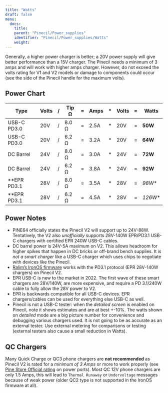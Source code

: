 ```yaml
---
title: "Watts"
draft: false
menu:
  docs:
    title:
    parent: "Pinecil/Power_supplies"
    identifier: "Pinecil/Power_supplies/Watts"
    weight: 
---
```


Generally, a higher power charger is better; a 20V power supply will give better performance than a 15V charger. The Pinecil needs a minimum of 3 amps and will work with higher amps charger. However, do not exceed the volts rating for V1 and V2 models or damage to components could occur (see the side of the Pinecil handle for the maximum volts).

## Power Chart

| Type | Volts | / | Tip Ω | = | Amps | * | Volts | = | Watts |
| --- | --- | --- | --- | --- | --- | --- | --- | --- | --- |
| USB-C PD3.0 | 20V | / | 8.0 Ω | = | 2.5A | * | 20V | = | **50W** |
| USB-C PD3.0 | 20V | / | 6.2 Ω | = | 3.2A | * | 20V | = | **64W** |
| DC Barrel | 24V | / | 8.0 Ω | = | 3.0A | * | 24V | = | **72W** |
| DC Barrel | 24V | / | 6.2 Ω | = | 3.8A | * | 24V | = | **92W** |
| **EPR PD3.1 | 28V | / | 8.0 Ω | = | 3.5A | * | 28V | = | *98W** |
| **EPR PD3.1 | 28V | / | 6.2 Ω | = | 4.5A | * | 28V | = | *126W** |

## Power Notes

* PINE64 officially states the Pinecil V2 will support up to 24V-88W. Tentatively, the V2 also _unofficially_ supports 28V-140W EPR/PD3.1 USB-C chargers with certified EPR 240W USB-C cables.
* DC barrel power is 24V-5A maximum on V2. This allows headroom for higher spikes that happen in DC bricks or off-brand bench supplies. It is _not a smart charger_ like a USB-C charger which uses chips to negotiate with devices like the Pinecil.
* [Ralim’s IronOS firmware](https://ralim.github.io/IronOS/#getting-started) works with the PD3.1 protocol (EPR 28V-140W chargers) on Pinecil V2.
* EPR USB-C is new to the market in 2022. The first wave of these smart chargers are 28V/140W, are more expensive, and require a PD 3.1/240W cable to fully allow the 28V power to V2.
* EPR is backwards compatible for all USB-C devices. EPR chargers/cables can be used for everything else USB-C as well.
* Pinecil is not a USB-C tester: when the _detailed screen_ is enabled on Pinecil, note it shows estimates and are at best +-10%. The watts shown on _detailed_ mode are a big picture number for convenience and debugging various chargers used. It is not going to be as accurate as an external tester. Use external metering for comparisons or testing (external testers also cause a small reduction in Watts).

## QC Chargers

Many Quick Charge or QC3 phone chargers are **not recommended** as Pinecil V2 is rated for a _minimum of 3 Amps_ or more to work properly (see [Pine Store Official rating](https://pine64.com/product/pinecil-smart-mini-portable-soldering-iron/) on power ports). Most QC 12V phone chargers are only 1.5 Amps, this will lead to `Thermal Runaway` or `Undervoltage` messages because of weak power (older QC2 type is not supported in the IronOS firmware at all).
